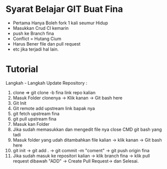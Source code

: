 # Syarat Belajar GIT Buat Fina
- Pertama Hanya Boleh fork 1 kali seumur Hidup
- Masukkan Crud CI kemarin
- push ke Branch fina
- Conflict = Hutang Cium
- Harus Bener file dan pull request
- etc jika terjadi hal lain. 

# Tutorial
Langkah - Langkah Update Repository :
1. clone => git clone -b fina link repo kalian
2. Masuk Folder clonenya -> Klik kanan -> Git bash here
3. Git Init
4. Git remote add upstream link bapak nya
5. git fetch upstream fina
6.  git pull upstream fina
7.  Masuk kan Folder 
8.  Jika sudah memasukkan dan mengedit file nya close CMD git bash yang tadi 
11. Masuk folder yang udah ditambahkan file kalian -> klik kanan -> Git bash here
12. git init -> git add . -> git commit -m "coment" -> git push origin fina
13. Jika sudah masuk ke repositori kalian -> klik branch fina -> klik pull request dibawah "ADD" -> Create Pull Request-> dan Selesai.
